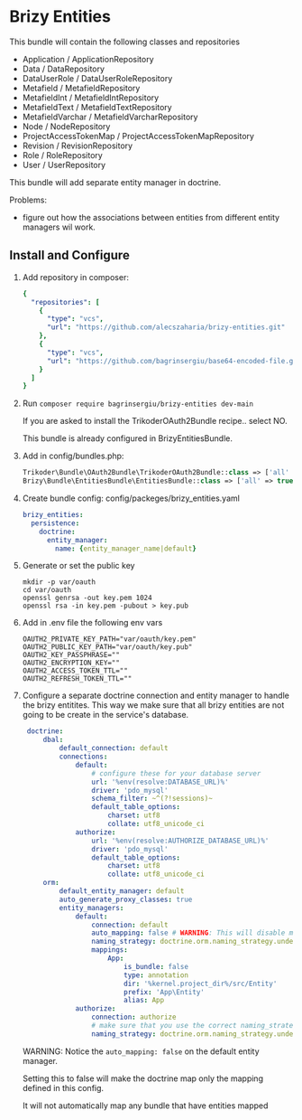 # Brizy Entities

This bundle will contain the following classes and repositories

* Application / ApplicationRepository
* Data / DataRepository
* DataUserRole / DataUserRoleRepository
* Metafield / MetafieldRepository
* MetafieldInt / MetafieldIntRepository
* MetafieldText / MetafieldTextRepository
* MetafieldVarchar / MetafieldVarcharRepository
* Node / NodeRepository
* ProjectAccessTokenMap / ProjectAccessTokenMapRepository
* Revision / RevisionRepository
* Role / RoleRepository
* User / UserRepository

This bundle will add separate entity manager in doctrine.

Problems:

- figure out how the associations between entities from different entity managers wil work.

## Install and Configure

1. Add repository in composer:

    ```yaml
    {
      "repositories": [
        {
          "type": "vcs",
          "url": "https://github.com/alecszaharia/brizy-entities.git"
        },
        {
          "type": "vcs",
          "url": "https://github.com/bagrinsergiu/base64-encoded-file.git"
        }
      ]
    }
    ```
2. Run `composer require bagrinsergiu/brizy-entities dev-main`
   
   If you are asked to install the TrikoderOAuth2Bundle recipe.. select NO.
   
   This bundle is already configured in BrizyEntitiesBundle.
   

3. Add in config/bundles.php: 
   ```php
   Trikoder\Bundle\OAuth2Bundle\TrikoderOAuth2Bundle::class => ['all' => true],
   Brizy\Bundle\EntitiesBundle\EntitiesBundle::class => ['all' => true]
   ```
4. Create bundle config: config/packeges/brizy_entities.yaml
    ```yaml
    brizy_entities:
      persistence:
        doctrine:
          entity_manager:
            name: {entity_manager_name|default}
    ```
5. Generate or set the public key
   ```shell
   mkdir -p var/oauth
   cd var/oauth
   openssl genrsa -out key.pem 1024
   openssl rsa -in key.pem -pubout > key.pub
   ```
6. Add in .env file the following env vars 
    ```dotenv
    OAUTH2_PRIVATE_KEY_PATH="var/oauth/key.pem"
    OAUTH2_PUBLIC_KEY_PATH="var/oauth/key.pub"
    OAUTH2_KEY_PASSPHRASE=""
    OAUTH2_ENCRYPTION_KEY=""
    OAUTH2_ACCESS_TOKEN_TTL=""
    OAUTH2_REFRESH_TOKEN_TTL=""
    ```

7. Configure a separate doctrine connection and entity manager to handle the brizy entitites.
   This way we make sure that all brizy entities are not going to be create in the service's database.
   ```yaml
    doctrine:
        dbal:
            default_connection: default
            connections:
                default:
                    # configure these for your database server
                    url: '%env(resolve:DATABASE_URL)%'
                    driver: 'pdo_mysql'
                    schema_filter: ~^(?!sessions)~
                    default_table_options:
                        charset: utf8
                        collate: utf8_unicode_ci
                authorize:
                    url: '%env(resolve:AUTHORIZE_DATABASE_URL)%'
                    driver: 'pdo_mysql'
                    default_table_options:
                        charset: utf8
                        collate: utf8_unicode_ci
        orm:
            default_entity_manager: default
            auto_generate_proxy_classes: true
            entity_managers:
                default:
                    connection: default
                    auto_mapping: false # WARNING: This will disable mapping
                    naming_strategy: doctrine.orm.naming_strategy.underscore_number_aware
                    mappings:
                        App:
                            is_bundle: false
                            type: annotation
                            dir: '%kernel.project_dir%/src/Entity'
                            prefix: 'App\Entity'
                            alias: App
                authorize:
                    connection: authorize
                    # make sure that you use the correct naming_strategy as the one used on the AUTHORIZE_DATABASE
                    naming_strategy: doctrine.orm.naming_strategy.underscore_number_aware
   ```
   
   WARNING: Notice the `auto_mapping: false` on the default entity manager. 
   
   Setting this to false will make the doctrine map only the mapping defined in this config.
   
   It will not automatically map any bundle that have entities mapped